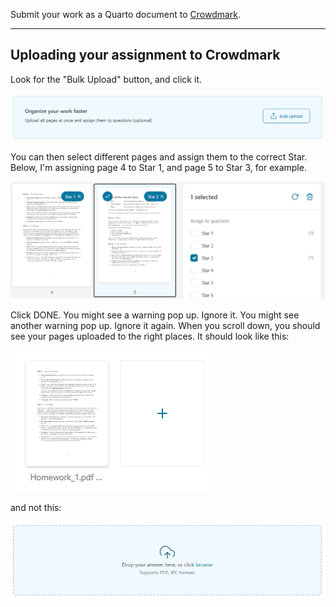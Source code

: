 Submit your work as a Quarto document to [Crowdmark](https://app.crowdmark.com/courses/stat-464-864-discrete-time-series-analysis-f24).

---

## Uploading your assignment to Crowdmark

Look for the "Bulk Upload" button, and click it.

![](https://github.com/skyepaphora/TimeSeries_FA24/blob/main/Ignore/1.png)

You can then select different pages and assign them to the correct Star. Below, I'm assigning page 4 to Star 1, and page 5 to Star 3, for example. 

![](https://github.com/skyepaphora/TimeSeries_FA24/blob/main/Ignore/2.png)

Click DONE. You might see a warning pop up. Ignore it. 
You might see another warning pop up. Ignore it again.
When you scroll down, you should see your pages uploaded to the right places. It should look like this:

![](https://github.com/skyepaphora/TimeSeries_FA24/blob/main/Ignore/3.png)    

and not this:

![](https://github.com/skyepaphora/TimeSeries_FA24/blob/main/Ignore/4.png)
